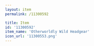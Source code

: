 ```yaml
---
layout: item
permalink: /11300592

title: Item
id: '11300592'
item_name: 'Otherworldly Wild Headgear'
icon_url: '11300553.png'
---
```

